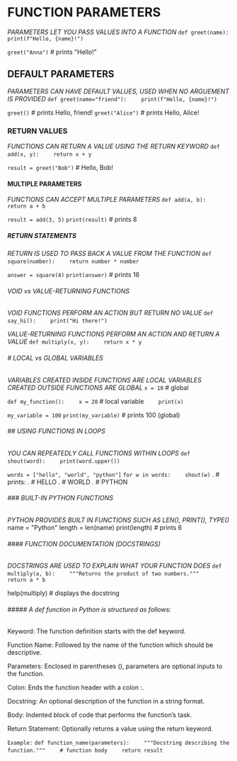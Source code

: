 # FUNCTION PARAMETERS
*PARAMETERS LET YOU PASS VALUES INTO A FUNCTION*
`def greet(name):`
`    print(f"Hello, {name}!")`

`greet("Anna")` # prints "Hello!"

## DEFAULT PARAMETERS
*PARAMETERS CAN HAVE DEFAULT VALUES, USED WHEN NO ARGUEMENT IS PROVIDED*
`def greet(name="friend"):`
`    print(f"Hello, {name}!")`

`greet()`          # prints Hello, friend!
`greet("Alice")`   # prints Hello, Alice!

### RETURN VALUES
*FUNCTIONS CAN RETURN A VALUE USING THE RETURN KEYWORD*
`def add(x, y):`
`    return x + y`

`result = greet("Bob")`  # Hello, Bob!

#### MULTIPLE PARAMETERS
*FUNCTIONS CAN ACCEPT MULTIPLE PARAMETERS*
`def add(a, b):`
`    return a + b`

`result = add(3, 5)`
`print(result)`   # prints 8

##### RETURN STATEMENTS
*RETURN IS USED TO PASS BACK A VALUE FROM THE FUNCTION*
`def square(number):`
`    return number * number`

`answer = square(4)`
`print(answer)`    # prints 16

###### VOID vs VALUE-RETURNING FUNCTIONS
*VOID FUNCTIONS PERFORM AN ACTION BUT RETURN NO VALUE*
`def say_hi():`
`    print("Hi there!")`

*VALUE-RETURNING FUNCTIONS PERFORM AN ACTION AND RETURN A VALUE*
`def multiply(x, y):`
`    return x * y`

###### # LOCAL vs GLOBAL VARIABLES
*VARIABLES CREATED INSIDE FUNCTIONS ARE LOCAL*
*VARIABLES CREATED OUTSIDE FUNCTIONS ARE GLOBAL*
`x = 10`  # global

`def my_function():`
`    x = 20`  # local variable
`    print(x)`

`my_variable = 100`
`print(my_variable)`  # prints 100 (global)

###### ## USING FUNCTIONS IN LOOPS
*YOU CAN REPEATEDLY CALL FUNCTIONS WITHIN LOOPS*
`def shout(word):`
`    print(word.upper())`

`words = ["hello", "world", "python"]`
`for w in words:`
`    shout(w)`
. # prints:
. # HELLO
. # WORLD
. # PYTHON

###### ### BUILT-IN PYTHON FUNCTIONS
*PYTHON PROVIDES BUILT IN FUNCTIONS SUCH AS LEN(), PRINT(), TYPE()*
name = "Python"
length = len(name)
print(length)  # prints 6

###### #### FUNCTION DOCUMENTATION (DOCSTRINGS)
*DOCSTRINGS ARE USED TO EXPLAIN WHAT YOUR FUNCTION DOES*
`def multiply(a, b):`
`    """Returns the product of two numbers."""`
`    return a * b`

help(multiply)  # displays the docstring

###### ##### A def function in Python is structured as follows:

Keyword: The function definition starts with the def keyword.

Function Name: Followed by the name of the function which should be descriptive.

Parameters: Enclosed in parentheses (), parameters are optional inputs to the function.

Colon: Ends the function header with a colon :.

Docstring: An optional description of the function in a string format.

Body: Indented block of code that performs the function’s task.

Return Statement: Optionally returns a value using the return keyword.

`Example:`
`def function_name(parameters):`
`    """Docstring describing the function."""`
`    # function body`
`    return result`


